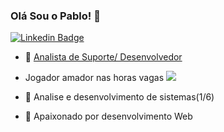 ### Olá Sou o Pablo! 👋

[![Linkedin Badge](https://img.shields.io/badge/linkedin-%230077B5.svg?&style=for-the-badge&logo=linkedin&logoColor=white%link=https://www.linkedin.com/in/pablo-alessandro-ruiz-8173b3156/)](https://www.linkedin.com/in/pablo-alessandro-ruiz-8173b3156)

- 📝 [ Analista de Suporte/ Desenvolvedor](https://blpit.com.br/)

- Jogador amador nas horas vagas    ![](https://img.shields.io/badge/xbox-%23107C10.svg?&style=for-the-badge&logo=xbox&logoColor=white")


- 🌱 Analise e desenvolvimento de sistemas(1/6)


- 👯 Apaixonado por desenvolvimento Web 

